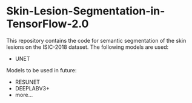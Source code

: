 # Skin-Lesion-Segmentation-in-TensorFlow-2.0

This repository contains the code for semantic segmentation of the skin lesions on the ISIC-2018 dataset.
The following models are used:
- UNET

Models to be used in future:
- RESUNET
- DEEPLABV3+
- more...
